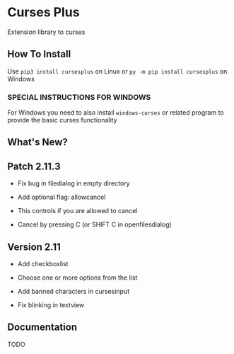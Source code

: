 # Curses Plus
Extension library to curses

## How To Install
Use ```pip3 install cursesplus```
on Linux or ```py -m pip install cursesplus```
on Windows

### SPECIAL INSTRUCTIONS FOR WINDOWS

For Windows you need to also install ```windows-curses``` or related program
to provide the basic curses functionality

## What's New?

## Patch 2.11.3

- Fix bug in filedialog in empty directory

- Add optional flag: allowcancel

- This controls if you are allowed to cancel

- Cancel by pressing C (or SHIFT C in openfilesdialog)

## Version 2.11

- Add checkboxlist

- Choose one or more options from the list

- Add banned characters in cursesinput

- Fix blinking in textview

## Documentation

TODO